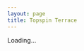 ```yaml
---
layout: page
title: Topspin Terrace
---
```




<p id="cellData">Loading...</p>
<script>
    const sheetID = "1R46ZHMYsk0tB42ODh8bjfRLM3qXFh7M4kViAPlK3ODg"; // 
    const apiKey = "${{ secrets.gskey }}"; // 
    const range = "Sheet2!A1"; // Cell A1
    function fetchSheetData() {
        //const url = `https://sheets.googleapis.com/v4/spreadsheets/${sheetID}/values/${range}`;
        const url = `https://sheets.googleapis.com/v4/spreadsheets/${sheetID}/values/${range}?key=${apiKey}`;
        try {
            let response = await fetch(url);
            let data = await response.json();
            
            if (data.values) {
                document.getElementById("cellData").innerText = 'Remaining balance: ' + data.values[0][0];
            } else {
                document.getElementById("cellData").innerText = "No Data Found";
            }
        } catch (error) {
            console.error("Error fetching data:", error);
            document.getElementById("cellData").innerText = "Error loading data";
        }
    }

    fetchSheetData();
</script>